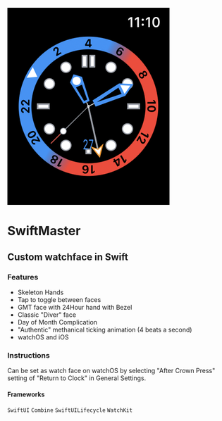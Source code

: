 ![Swiftmaster Screenshot](watchface.png?raw=true "Screenshot")

#  SwiftMaster

##  Custom watchface in Swift

### Features

* Skeleton Hands
* Tap to toggle between faces
* GMT face with 24Hour hand with Bezel
* Classic "Diver" face
* Day of Month Complication
* "Authentic" methanical ticking animation (4 beats a second)
* watchOS and iOS

### Instructions

Can be set as watch face on watchOS by selecting "After Crown Press" setting of "Return to Clock" in General Settings.

#### Frameworks
`SwiftUI` `Combine` `SwiftUILifecycle` `WatchKit`
